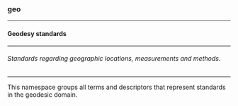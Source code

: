 ### geo



------
#### Geodesy standards



------
###### Standards regarding geographic locations, measurements and methods.



------
This namespace groups all terms and descriptors that represent standards in the geodesic domain.